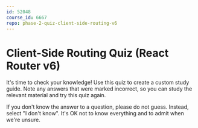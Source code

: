 ```yaml
---
id: 52048
course_id: 6667
repo: phase-2-quiz-client-side-routing-v6
---
```


# Client-Side Routing Quiz (React Router v6)

It's time to check your knowledge! Use this quiz to create a custom study guide.
Note any answers that were marked incorrect, so you can study the relevant
material and try this quiz again.

If you don't know the answer to a question, please do not guess. Instead, select
"I don't know". It's OK not to know everything and to admit when we're unsure.
